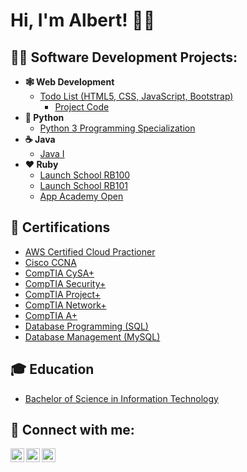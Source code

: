 <h1>Hi, I'm Albert! 👋🏼

<h2>👨‍💻 Software Development Projects:</h2>

- <b>🕸 Web Development</b>
  - [Todo List (HTML5, CSS, JavaScript, Bootstrap)](https://chekhov.netlify.app/index.html)
    - [Project Code](https://github.com/albertintech/FirstProject)
- <b>🐍 Python</b>
  - [Python 3 Programming Specialization](https://github.com/albertintech/Python_3_Programming_Specialization)
- <b>☕️ Java</b>
  - [Java I](https://github.com/albertintech/Java-I)
- <b>❤️ Ruby</b>
  - [Launch School RB100](https://github.com/albertintech/RB100)
  - [Launch School RB101](https://github.com/albertintech/RB101)
  - [App Academy Open](https://github.com/albertintech/App-Academy-Open)

<h2>📄 Certifications</h2>

- [AWS Certified Cloud Practioner](https://www.credly.com/users/albert-e-ramos/badges)
- [Cisco CCNA](https://www.credly.com/badges/e6edf74a-48f4-40fc-9b0f-d3561246b5dd/public_url)
- [CompTIA CySA+](https://www.credly.com/badges/9d10fc96-22b1-4c7c-955e-9df5b83f5d03/public_url)
- [CompTIA Security+](https://www.credly.com/users/albert-e-ramos/badges)
- [CompTIA Project+](https://www.credly.com/users/albert-e-ramos/badges)
- [CompTIA Network+](https://www.credly.com/users/albert-e-ramos/badges)
- [CompTIA A+](https://www.credly.com/users/albert-e-ramos/badges)
- [Database Programming (SQL)](https://www.credly.com/users/albert-e-ramos/badges)
- [Database Management (MySQL)](https://www.credly.com/users/albert-e-ramos/badges)
  
<h2>🎓 Education</h2>

- [Bachelor of Science in Information Technology](https://github.com/albertintech/BSIT-Degree)

<h2>🤝 Connect with me:</h2>

[<img align="left" alt="AlbertRamos | Twitter" width="22px" src="https://cdn.jsdelivr.net/npm/simple-icons@v3/icons/twitter.svg" />][twitter]
[<img align="left" alt="AlbertRamos | LinkedIn" width="22px" src="https://cdn.jsdelivr.net/npm/simple-icons@v3/icons/linkedin.svg" />][linkedin]
[<img align="left" alt="AlbertRamos | Instagram" width="22px" src="https://cdn.jsdelivr.net/npm/simple-icons@v3/icons/instagram.svg" />][instagram]

[twitter]: https://twitter.com/albertintech
[instagram]: https://www.instagram.com/albertintech/
[linkedin]: https://linkedin.com/in/albert-e-ramos

<!--
**albertintech/albertintech** is a ✨ _special_ ✨ repository because its `README.md` (this file) appears on your GitHub profile.

Here are some ideas to get you started:

- 🔭 I’m currently working on ...
- 🌱 I’m currently learning ...
- 👯 I’m looking to collaborate on ...
- 🤔 I’m looking for help with ...
- 💬 Ask me about ...
- 📫 How to reach me: ...
- 😄 Pronouns: ...
- ⚡ Fun fact: ...
-->
